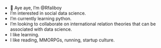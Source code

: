 - 👋 Aye aye, I’m @Rfaliboy
-  I’m interested in social data science.
-  I’m currently learning python.
-  I’m looking to collaborate on international relation theories that can be associated with data science.
-  I like learning.
-  I like reading, MMORPGs, running, startup culture.
<!---
Rfaliboy/Rfaliboy is a ✨ special ✨ repository because its `README.md` (this file) appears on your GitHub profile.
You can click the Preview link to take a look at your changes.
--->
